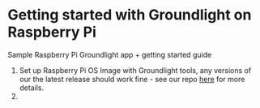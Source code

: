 # Getting started with Groundlight on Raspberry Pi
Sample Raspberry Pi Groundlight app + getting started guide

1. Set up Raspberry Pi OS Image with Groundlight tools, any versions of our the latest release should work fine - see our repo [here](https://github.com/groundlight/groundlight-pi-gen) for more details.
2.  